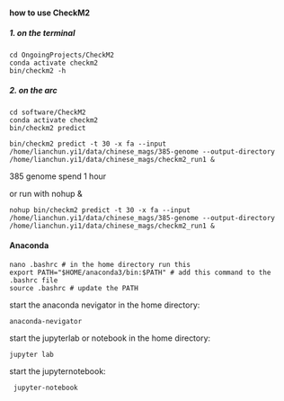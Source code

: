 #### how to use CheckM2 
##### 1. on the terminal

    cd OngoingProjects/CheckM2
    conda activate checkm2
    bin/checkm2 -h
##### 2. on the arc

    cd software/CheckM2
    conda activate checkm2
    bin/checkm2 predict

    bin/checkm2 predict -t 30 -x fa --input /home/lianchun.yi1/data/chinese_mags/385-genome --output-directory /home/lianchun.yi1/data/chinese_mags/checkm2_run1 &
385 genome spend 1 hour

or run with nohup &

    nohup bin/checkm2 predict -t 30 -x fa --input /home/lianchun.yi1/data/chinese_mags/385-genome --output-directory /home/lianchun.yi1/data/chinese_mags/checkm2_run1 &


#### Anaconda


    nano .bashrc # in the home directory run this
    export PATH="$HOME/anaconda3/bin:$PATH" # add this command to the .bashrc file
    source .bashrc # update the PATH
    
start the anaconda nevigator in the home directory:

    anaconda-nevigator

start the jupyterlab or notebook in the home directory:

    jupyter lab

start the jupyternotebook:

     jupyter-notebook
